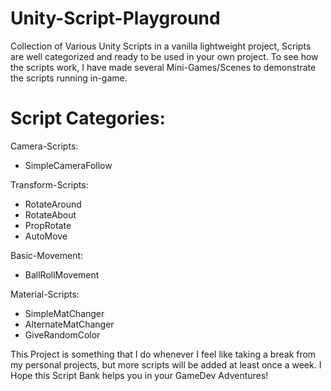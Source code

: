 # Unity-Script-Playground

Collection of Various Unity Scripts in a vanilla lightweight project, Scripts are well categorized and ready to be used in your own project.
To see how the scripts work, I have made several Mini-Games/Scenes to demonstrate the scripts running in-game.

# Script Categories:

Camera-Scripts:
  - SimpleCameraFollow

Transform-Scripts:
  - RotateAround
  - RotateAbout
  - PropRotate
  - AutoMove

Basic-Movement:
  -  BallRollMovement

Material-Scripts:
  - SimpleMatChanger
  - AlternateMatChanger
  - GiveRandomColor

This Project is something that I do whenever I feel like taking a break from my personal projects, but more scripts will be added at least once a week.
I Hope this Script Bank helps you in your GameDev Adventures!
